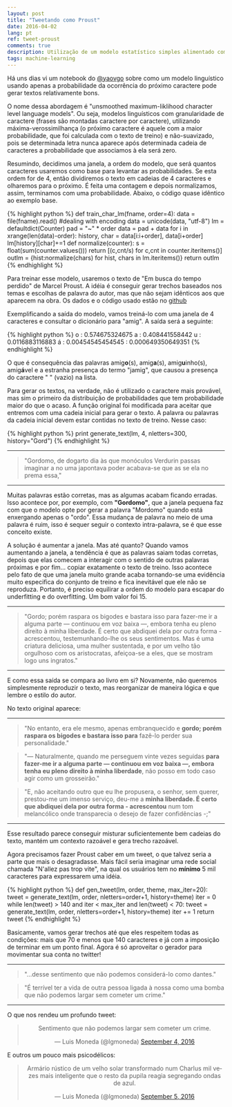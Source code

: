 ```yaml
---
layout: post
title: "Tweetando como Proust"
date: 2016-04-02
lang: pt
ref: tweet-proust
comments: true
description: Utilização de um modelo estatístico simples alimentado com a obra "Em busca do tempo perdido" para gerar Tweets com o estilo de Marcel Proust.
tags: machine-learning
---
```


Há uns dias vi um notebook do <a href="https://twitter.com/yoavgo">@yaovgo</a> sobre como um modelo linguístico usando apenas a probabilidade da ocorrência do próximo caractere pode gerar textos relativamente bons.

O nome dessa abordagem é "unsmoothed maximum-liklihood character level language models". Ou seja, modelos linguísticos com granularidade de caractere (frases são montadas caractere por caractere), utilizando máxima-verossimilhança (o próximo caractere é aquele com a maior probabilidade, que foi calculada com o texto de treino) e não-suavizado, pois se determinada letra nunca aparece após determinada cadeia de caracteres a probabilidade que associamos à ela será zero.

Resumindo, decidimos uma janela, a ordem do modelo, que será quantos caracteres usaremos como base para levantar as probabilidades. Se esta ordem for de 4, então dividiremos o texto em cadeias de 4 caracteres e olharemos para o próximo. É feita uma contagem e depois normalizamos, assim, terminamos com uma probabilidade. Abaixo, o código quase idêntico ao exemplo base.

{% highlight python %}
def train_char_lm(fname, order=4):
    data = file(fname).read()
    #dealing with encoding
    data = unicode(data, "utf-8")
    lm = defaultdict(Counter)
    pad = "~" * order
    data = pad + data
    for i in xrange(len(data)-order):
        history, char = data[i:i+order], data[i+order]
        lm[history][char]+=1
    def normalize(counter):
        s = float(sum(counter.values()))
        return [(c,cnt/s) for c,cnt in counter.iteritems()]
    outlm = {hist:normalize(chars) for hist, chars in lm.iteritems()}
    return outlm
{% endhighlight %}

Para treinar esse modelo, usaremos o texto de "Em busca do tempo perdido" de Marcel Proust. A idéia é conseguir gerar trechos baseados nos temas e escolhas de palavra do autor, mas que não sejam idênticos aos que aparecem na obra. Os dados e o código usado estão no <a href="https://github.com/lgmoneda/proust-dataset">github</a>

Exemplificando a saída do modelo, vamos treiná-lo com uma janela de 4 caracteres e consultar o dicionário para "amig". A saída será a seguinte:

{% highlight python %}
o : 0.574675324675
a : 0.408441558442
u : 0.0116883116883
á : 0.00454545454545
  : 0.000649350649351
{% endhighlight %}

O que é consequência das palavras amig<b>o</b>(s), amig<b>a</b>(s), amig<b>u</b>inho(s), amig<b>á</b>vel e a estranha presença do termo "jamig", que causou a presença do caractere " " (vazio) na lista.

Para gerar os textos, na verdade, não é utilizado o caractere mais provável, mas sim o primeiro da distribuição de probabilidades que tem probabilidade maior do que o acaso. A função original foi modificada para aceitar que entremos com uma cadeia inicial para gerar o texto. A palavra ou palavras da cadeia inicial devem estar contidas no texto de treino. Nesse caso:

{% highlight python %}
print generate_text(lm, 4, nletters=300, history="Gord")
{% endhighlight %}

---

> "Gordomo, de dogarto dia às que monóculos Verdurin passas imaginar a no uma japontava poder acabava-se que as se ela no prema essa,"

---

Muitas palavras estão corretas, mas as algumas acabam ficando erradas. Isso acontece por, por exemplo, com **"Gordomo"**, que a janela pequena faz com que o modelo opte por gerar a palavra "Mordomo" quando está enxergando apenas o "ordo". Essa mudança de palavra no meio de uma palavra é ruim, isso é sequer seguir o contexto intra-palavra, se é que esse conceito existe.

A solução é aumentar a janela. Mas até quanto? Quando vamos aumentando a janela, a tendência é que as palavras saiam todas corretas, depois que elas comecem a interagir com o sentido de outras palavras próximas e por fim... copiar exatamente o texto de treino. Isso acontece pelo fato de que uma janela muito grande acaba tornando-se uma evidência muito especifica do conjunto de treino e fica inevitável que ele não se reproduza. Portanto, é preciso equilirar a ordem do modelo para escapar do underfitting e do overfitting. Um bom valor foi 15.

---

> "Gordo; porém raspara os bigodes e bastara isso para fazer-me ir a alguma parte — continuou em voz baixa —, embora tenha eu pleno direito
> à minha liberdade. É certo que abdiquei dela por outra forma - acrescentou, testemunhando-lhe os seus sentimentos. Mas é uma criatura
> deliciosa, uma mulher sustentada, e por um velho tão orgulhoso com os aristocratas, afeiçoa-se a eles, que se mostram logo uns ingratos."

---

E como essa saída se compara ao livro em si? Novamente, não queremos simplesmente reproduzir o texto, mas reorganizar de maneira lógica e que lembre o estilo do autor.

No texto original aparece:

---

> "No entanto, era ele mesmo, apenas embranquecido e **gordo; porém raspara os bigodes e bastara isso para** fazê-lo
> perder sua personalidade."

> "— Naturalmente, quando me perseguem vinte vezes seguidas **para fazer-me ir a alguma parte — continuou em voz baixa —, embora tenha eu
> pleno direito à minha liberdade**, não posso em todo caso agir como um grosseirão."

> "E, não aceitando outro que eu lhe propusera, o senhor, sem querer, prestou-me um imenso serviço, deu-me a **minha liberdade. É certo que
> abdiquei dela por outra forma - acrescentou** num tom melancólico onde transparecia o desejo de fazer confidências -;"

---

Esse resultado parece conseguir misturar suficientemente bem cadeias do texto, mantém um contexto razoável e gera trecho razoável.

Agora precisamos fazer Proust caber em um tweet, o que talvez seria a parte que mais o desagradasse. Mais fácil seria imaginar uma rede social chamada "N'allez pas trop vite", na qual os usuários tem no **mínimo** 5 mil caracteres para expressarem uma idéia.

{% highlight python %}
def gen_tweet(lm, order, theme, max_iter=20):
    tweet = generate_text(lm, order, nletters=order+1, history=theme)
    iter = 0
    while len(tweet) > 140 and iter < max_iter and len(tweet) < 70:
        tweet = generate_text(lm, order, nletters=order+1, history=theme)
        iter += 1
    return tweet
{% endhighlight %}

Basicamente, vamos gerar trechos até que eles respeitem todas as condições: mais que 70 e menos que 140 caracteres e já com a imposição de terminar em um ponto final. Agora é só aproveitar o gerador para movimentar sua conta no twitter!
<!-- <pre><code class="python agate"></code></pre> -->

---

> "...desse sentimento que não podemos considerá-lo como dantes."

> "É terrível ter a vida de outra pessoa ligada à nossa como uma bomba que não podemos largar sem cometer um crime."

---

O que nos rendeu um profundo tweet:

<div align="center">
<blockquote class="twitter-tweet" data-lang="en"><p lang="pt" dir="ltr">Sentimento que não podemos largar sem cometer um crime.</p>&mdash; Luis Moneda (@lgmoneda) <a href="https://twitter.com/lgmoneda/status/772557911621001216">September 4, 2016</a></blockquote>
<script async src="//platform.twitter.com/widgets.js" charset="utf-8"></script>
</div>

E outros um pouco mais psicodélicos:

<div align="center">
<blockquote class="twitter-tweet" data-lang="en"><p lang="pt" dir="ltr">Armário rústico de um velho solar transformado num Charlus mil vezes mais inteligente que o resto da pupila reagia segregando ondas de azul.</p>&mdash; Luis Moneda (@lgmoneda) <a href="https://twitter.com/lgmoneda/status/772775829554200577">September 5, 2016</a></blockquote>
<script async src="//platform.twitter.com/widgets.js" charset="utf-8"></script>
</div>
